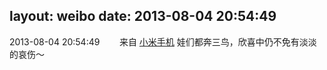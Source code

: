 layout: weibo
date: 2013-08-04 20:54:49
---
<meta name="referrer" content="no-referrer" />

2013-08-04 20:54:49  &nbsp;&nbsp;&nbsp;&nbsp;&nbsp;&nbsp; 来自 <a href="http://app.weibo.com/t/feed/22zMnn" rel="nofollow">小米手机</a>
娃们都奔三鸟，欣喜中仍不免有淡淡的哀伤～ ​​​
